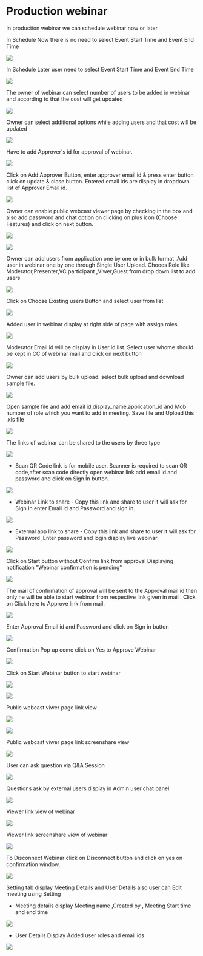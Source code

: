 # Production webinar

 In production webinar we can schedule webinar now or later

In Schedule Now there is no need to select Event Start Time and Event End Time

![](../.gitbook/assets/schedule_later.PNG)

In Schedule Later user need to select Event Start Time and Event End Time

![](../.gitbook/assets/image%20%2879%29.png)

The owner of webinar can select number of users to be added in webinar and according to that the cost will get updated

![](../.gitbook/assets/image%20%28253%29.png)

Owner can select additional options while adding users and that cost will be updated

![](../.gitbook/assets/image%20%28113%29.png)

Have to add Approver's id for approval of webinar. 

![](../.gitbook/assets/image%20%2899%29.png)

Click on Add Approver Button, enter approver email id & press enter button click on update & close button. Entered email ids are display in dropdown list of Approver Email id.

![](../.gitbook/assets/image%20%28259%29.png)

Owner can enable public webcast viewer page by checking in the box and also add password and chat option on clicking on plus icon \(Choose Features\) and click on next button.

![](../.gitbook/assets/image%20%28104%29.png)

![](../.gitbook/assets/image%20%28190%29.png)

Owner can add users from application one by one or in bulk format .Add user in webinar one by one through Single User Upload. Chooes Role like Moderator,Presenter,VC participant ,Viwer,Guest from drop down list to add users 

![](../.gitbook/assets/image%20%28237%29.png)

Click on Choose Existing users Button and select user from list 

![](../.gitbook/assets/image%20%28179%29.png)

Added user in webinar display at right side of page with assign roles

![](../.gitbook/assets/image%20%28114%29.png)

 Moderator Email id will be display in User id list. Select user whome should be kept in CC of webinar mail and click on next button

![](../.gitbook/assets/image%20%28258%29.png)

Owner can add users by bulk upload. select bulk upload and download sample file.

![](../.gitbook/assets/image%20%28166%29.png)

Open sample file and add email id,display\_name,application\_id and Mob number of role which you want to add in meeting. Save file and Upload this .xls file 

![](../.gitbook/assets/image%20%28269%29.png)

 The links of webinar can be shared to the users by three type

![](../.gitbook/assets/image%20%28309%29.png)

* Scan QR Code link is for mobile user. Scanner is required to scan QR code,after scan code directly open webinar link add email id and password and click on Sign In button.

![](../.gitbook/assets/image%20%28164%29.png)

* Webinar Link to share - Copy this link and share to user it will ask for Sign In enter Email id and Password and sign in.

![](../.gitbook/assets/image%20%28255%29.png)

* External app link to share - Copy this link and share to user it will ask for Password ,Enter password and login display live webinar

![](../.gitbook/assets/image%20%28159%29.png)

Click on Start button without Confirm link from approval Displaying notification "Webinar confirmation is pending"

![](../.gitbook/assets/image%20%2863%29.png)

The mail of confirmation of approval will be sent to the Approval mail id then only he will be able to start webinar from respective link given in mail . Click on Click here to Approve link from mail.

![](../.gitbook/assets/image%20%28108%29.png)

Enter Approval Email id and Password and click on Sign in button

![](../.gitbook/assets/image%20%287%29.png)

Confirmation Pop up come click on Yes to Approve Webinar

![](../.gitbook/assets/image%20%28214%29.png)

Click on Start Webinar button to start webinar

![](../.gitbook/assets/image%20%28301%29.png)

![](../.gitbook/assets/image%20%28204%29.png)

Public webcast viwer page link view

![](../.gitbook/assets/image%20%28133%29.png)

![](../.gitbook/assets/image%20%28201%29.png)

Public webcast viwer page link screenshare view

![](../.gitbook/assets/image%20%28186%29.png)

User can ask question via Q&A Session 

![](../.gitbook/assets/image%20%2810%29.png)

Questions ask by external users display in Admin user chat panel

![](../.gitbook/assets/image%20%28220%29.png)

Viewer link view of webinar

![](../.gitbook/assets/image%20%2882%29.png)

Viewer link screenshare view of webinar

![](../.gitbook/assets/image%20%2834%29.png)

To Disconnect Webinar click on Disconnect button and click on yes on confirmation window.

![](../.gitbook/assets/image%20%28143%29.png)

Setting tab display Meeting Details and User Details also user can Edit meeting using Setting

* Meeting details display Meeting name ,Created by , Meeting Start time and end time

![](../.gitbook/assets/image%20%2826%29.png)

* User Details Display Added user roles and email ids 

![](../.gitbook/assets/image%20%2876%29.png)

